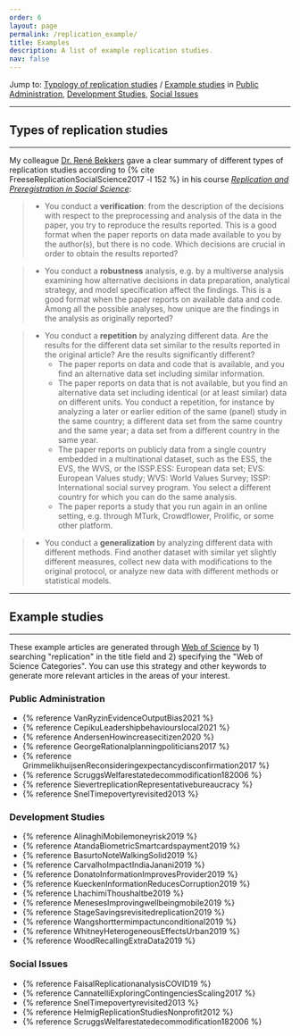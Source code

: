 ```yaml
---
order: 6
layout: page
permalink: /replication_example/
title: Examples
description: A list of example replication studies.
nav: false
---
```


Jump to: [Typology of replication studies](#typology-of-replication-studies) / [Example studies](#example-studies) in [Public Administration](#public-administration), [Development Studies](#development-studies), [Social Issues](#social-issues)

---
## Types of replication studies
---

My colleague [Dr. René Bekkers](https://renebekkers.wordpress.com/) gave a clear summary of different types of replication studies according to {% cite FreeseReplicationSocialScience2017 -l 152 %} in his course _[Replication and Preregistration in Social Science](https://osf.io/bh3yp/)_:

>- You conduct a **verification**: from the description of the decisions with respect to the preprocessing and analysis of the data in the paper, you try to reproduce the results reported. This is a good format when the paper reports on data made available to you by the author(s), but there is no code. Which decisions are crucial in order to obtain the results reported?

>- You conduct a **robustness** analysis, e.g. by a multiverse analysis examining how alternative decisions in data preparation, analytical strategy, and model specification affect the findings. This is a good format when the paper reports on available data and code. Among all the possible analyses, how unique are the findings in the analysis as originally reported?

>- You conduct a **repetition** by analyzing different data. Are the results for the different data set similar to the results reported in the original article? Are the results significantly different?
>	- The paper reports on data and code that is available, and you find an alternative data set including similar information.
>	- The paper reports on data that is not available, but you find an alternative data set including identical (or at least similar) data on different units. You conduct a repetition, for instance by analyzing a later or earlier edition of the same (panel) study in the same country; a different data set from the same country and the same year; a data set from a different country in the same year. 
>	- The paper reports on publicly data from a single country embedded in a multinational dataset, such as the ESS, the EVS, the WVS, or the ISSP.<d-footnote>ESS: European data set; EVS: European Values study; WVS: World Values Survey; ISSP: International social survey program.</d-footnote> You select a different country for which you can do the same analysis. 
>	- The paper reports a study that you run again in an online setting, e.g. through MTurk, Crowdflower, Prolific, or some other platform.

>- You conduct a **generalization** by analyzing different data with different methods. Find another dataset with similar yet slightly different measures, collect new data with modifications to the original protocol, or analyze new data with different methods or statistical models.

---
## Example studies
---

These example articles are generated through [Web of Science](https://guides.lib.utexas.edu/db/370) by 1) searching "replication" in the title field and 2) specifying the "Web of Science Categories". You can use this strategy and other keywords to generate more relevant articles in the areas of your interest.

### Public Administration

- {% reference VanRyzinEvidenceOutputBias2021 %}
- {% reference CepikuLeadershipbehaviourslocal2021 %}
- {% reference AndersenHowincreasecitizen2020 %}
- {% reference GeorgeRationalplanningpoliticians2017 %}
- {% reference GrimmelikhuijsenReconsideringexpectancydisconfirmation2017 %}
- {% reference ScruggsWelfarestatedecommodification182006 %}
- {% reference SievertreplicationRepresentativebureaucracy %}
- {% reference SnelTimepovertyrevisited2013 %}

### Development Studies

- {% reference AlinaghiMobilemoneyrisk2019 %}
- {% reference AtandaBiometricSmartcardspayment2019 %}
- {% reference BasurtoNoteWalkingSolid2019 %}
- {% reference CarvalhoImpactIndiaJanani2019 %}
- {% reference DonatoInformationImprovesProvider2019 %}
- {% reference KueckenInformationReducesCorruption2019 %}
- {% reference LhachimiThoushaltbe2019 %}
- {% reference MenesesImprovingwellbeingmobile2019 %}
- {% reference StageSavingsrevisitedreplication2019 %}
- {% reference Wangshorttermimpactunconditional2019 %}
- {% reference WhitneyHeterogeneousEffectsUrban2019 %}
- {% reference WoodRecallingExtraData2019 %}

### Social Issues

- {% reference FaisalReplicationanalysisCOVID19 %}
- {% reference CannatelliExploringContingenciesScaling2017 %}
- {% reference SnelTimepovertyrevisited2013 %}
- {% reference HelmigReplicationStudiesNonprofit2012 %}
- {% reference ScruggsWelfarestatedecommodification182006 %}

